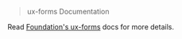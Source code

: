 > ux-forms Documentation

Read [Foundation's ux-forms](http://foundation.zurb.com/docs/components/ux-forms.html) docs for more details.

